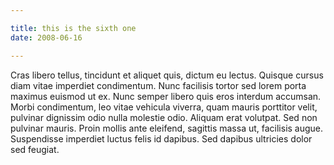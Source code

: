 ```yaml
---

title: this is the sixth one
date: 2008-06-16

---
```


Cras libero tellus, tincidunt et aliquet quis, dictum eu lectus. Quisque cursus diam vitae imperdiet condimentum. Nunc facilisis tortor sed lorem porta maximus euismod ut ex. Nunc semper libero quis eros interdum accumsan. Morbi condimentum, leo vitae vehicula viverra, quam mauris porttitor velit, pulvinar dignissim odio nulla molestie odio. Aliquam erat volutpat. Sed non pulvinar mauris. Proin mollis ante eleifend, sagittis massa ut, facilisis augue. Suspendisse imperdiet luctus felis id dapibus. Sed dapibus ultricies dolor sed feugiat. 
